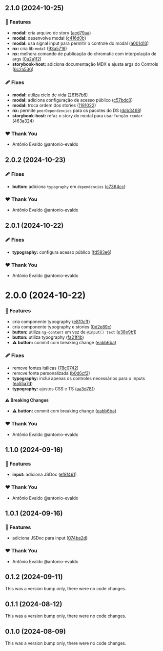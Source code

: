 ## 2.1.0 (2024-10-25)


### 🚀 Features

- **modal:** cria arquivo de story ([aed79aa](https://github.com/antonio-evaldo/4017-nx-monorepo-storybook-3/commit/aed79aa))
- **modal:** desenvolve modal ([c416d0b](https://github.com/antonio-evaldo/4017-nx-monorepo-storybook-3/commit/c416d0b))
- **modal:** usa signal input para permitir o controle do modal ([a001d10](https://github.com/antonio-evaldo/4017-nx-monorepo-storybook-3/commit/a001d10))
- **nx:** cria lib `modal` ([93a5716](https://github.com/antonio-evaldo/4017-nx-monorepo-storybook-3/commit/93a5716))
- **nx:** melhora comando de publicação do chromatic com interpolação de args ([0a2a1f2](https://github.com/antonio-evaldo/4017-nx-monorepo-storybook-3/commit/0a2a1f2))
- **storybook-host:** adiciona documentação MDX e ajusta args do Controls ([6c2a536](https://github.com/antonio-evaldo/4017-nx-monorepo-storybook-3/commit/6c2a536))

### 🩹 Fixes

- **modal:** utiliza ciclo de vida ([26157b6](https://github.com/antonio-evaldo/4017-nx-monorepo-storybook-3/commit/26157b6))
- **modal:** adiciona configuração de acesso público ([c57bdc0](https://github.com/antonio-evaldo/4017-nx-monorepo-storybook-3/commit/c57bdc0))
- **modal:** troca ordem dos stories ([1181022](https://github.com/antonio-evaldo/4017-nx-monorepo-storybook-3/commit/1181022))
- **nx:** permite `peerDependencies` para os pacotes do DS ([ddb3468](https://github.com/antonio-evaldo/4017-nx-monorepo-storybook-3/commit/ddb3468))
- **storybook-host:** refaz o story do modal para usar função `render` ([463a324](https://github.com/antonio-evaldo/4017-nx-monorepo-storybook-3/commit/463a324))

### ❤️  Thank You

- Antônio Evaldo @antonio-evaldo

## 2.0.2 (2024-10-23)


### 🩹 Fixes

- **button:** adiciona `typography` em `dependencies` ([c7364cc](https://github.com/antonio-evaldo/4017-nx-monorepo-storybook-3/commit/c7364cc))

### ❤️  Thank You

- Antônio Evaldo @antonio-evaldo

## 2.0.1 (2024-10-22)


### 🩹 Fixes

- **typography:** configura acesso público ([fd583e6](https://github.com/antonio-evaldo/4017-nx-monorepo-storybook-3/commit/fd583e6))

### ❤️  Thank You

- Antônio Evaldo @antonio-evaldo

# 2.0.0 (2024-10-22)


### 🚀 Features

- cria componente typography ([e810cff](https://github.com/antonio-evaldo/4017-nx-monorepo-storybook-3/commit/e810cff))
- cria componente typography e stories ([0d2e89c](https://github.com/antonio-evaldo/4017-nx-monorepo-storybook-3/commit/0d2e89c))
- **button:** utiliza `ng-content` em vez de `@Input() text` ([e38e9b1](https://github.com/antonio-evaldo/4017-nx-monorepo-storybook-3/commit/e38e9b1))
- **button:** utiliza typography ([fa21f4b](https://github.com/antonio-evaldo/4017-nx-monorepo-storybook-3/commit/fa21f4b))
- ⚠️  **button:** commit com breaking change ([eabb6ba](https://github.com/antonio-evaldo/4017-nx-monorepo-storybook-3/commit/eabb6ba))

### 🩹 Fixes

- remove fontes itálicas ([78c0742](https://github.com/antonio-evaldo/4017-nx-monorepo-storybook-3/commit/78c0742))
- remove fonte personalizada ([b0d6cf2](https://github.com/antonio-evaldo/4017-nx-monorepo-storybook-3/commit/b0d6cf2))
- **typography:** inclui apenas os controles necessários para o Inputs ([ea55a7d](https://github.com/antonio-evaldo/4017-nx-monorepo-storybook-3/commit/ea55a7d))
- **typography:** ajustes CSS e TS ([aa3d781](https://github.com/antonio-evaldo/4017-nx-monorepo-storybook-3/commit/aa3d781))

#### ⚠️  Breaking Changes

- ⚠️  **button:** commit com breaking change ([eabb6ba](https://github.com/antonio-evaldo/4017-nx-monorepo-storybook-3/commit/eabb6ba))

### ❤️  Thank You

- Antônio Evaldo @antonio-evaldo

## 1.1.0 (2024-09-16)


### 🚀 Features

- **input:** adiciona JSDoc ([ef8f461](https://github.com/antonio-evaldo/4016-nx-monorepo-storybook-2/commit/ef8f461))

### ❤️  Thank You

- Antônio Evaldo @antonio-evaldo

## 1.0.1 (2024-09-16)


### 🚀 Features

- adiciona JSDoc para input ([074be2d](https://github.com/antonio-evaldo/4016-nx-monorepo-storybook-2/commit/074be2d))

### ❤️  Thank You

- Antônio Evaldo @antonio-evaldo

## 0.1.2 (2024-09-11)

This was a version bump only, there were no code changes.

## 0.1.1 (2024-08-12)

This was a version bump only, there were no code changes.

## 0.1.0 (2024-08-09)

This was a version bump only, there were no code changes.
